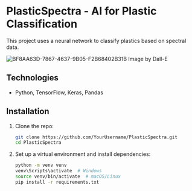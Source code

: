 # PlasticSpectra - AI for Plastic Classification

This project uses a neural network to classify plastics based on spectral data.

![BF8AA63D-7867-4637-9B05-F2B68402B31B](https://github.com/user-attachments/assets/fc6287a2-d9b6-448c-85f2-2164161da63d) Image by Dall-E

## Technologies

- Python, TensorFlow, Keras, Pandas

## Installation

1. Clone the repo:
    ```bash
    git clone https://github.com/YourUsername/PlasticSpectra.git
    cd PlasticSpectra
    ```

2. Set up a virtual environment and install dependencies:
    ```bash
    python -m venv venv
    venv\Scripts\activate  # Windows
    source venv/bin/activate  # macOS/Linux
    pip install -r requirements.txt
    ```
